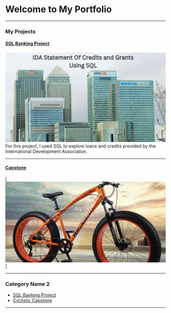 # Welcome to My Portfolio

---

###  My Projects

#### [SQL Banking Project](https://medium.com/@mmokie09/sql-banking-project-1dd9291aa2e3)
<img src="images/1.jpg?raw=true"/>
For this project, I used SQL to explore loans and credits provided by the International Development Association.

---
#### [Capstone](https://www.kaggle.com/code/mokiemattew/capstone-cyclistic)
[<img src="/images/dataset-cover.jpg?raw=true"/>]

---

### Category Name 2

- [SQL Banking Project]([http://example.com/](https://medium.com/@mmokie09/sql-banking-project-1dd9291aa2e3))
- [Cyclistic Capstone]([http://example.com/](https://www.kaggle.com/code/mokiemattew/capstone-cyclistic))


---




